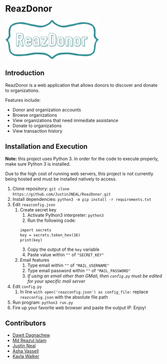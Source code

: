 # ReazDonor

![Website Logo](reazdonor/static/images/logo.png)

## Introduction
ReazDonor is a web application that allows donors to discover and donate to organizations.

Features include:
* Donor and organization accounts
* Browse organizations
* View organizations that need immediate assistance
* Donate to organizations
* View transaction history

## Installation and Execution
**Note:** this project uses Python 3. In order for the code to execute properly, make sure Python 3 is installed.

Due to the high cost of running web servers, this project is not currently being hosted and must be installed natively to access.

1. Clone repository: `git clone https://github.com/JustinJNEAL/ReazDonor.git`
2. Install dependencies: `python3 -m pip install -r requirements.txt`
3. Edit `reazconfig.json`
	1. Create secret key
		1. Activate Python3 interpreter: `python3`
		2. Run the following code:
		```python3
		import secrets
		key = secrets.token_hex(16)
		print(key)
		```
		3. Copy the output of the `key` variable
		4. Paste value within `""` of `"SECRET_KEY"`
	2. Email features
		1. Type email within `""` of `"MAIL_USERNAME"`
		2. Type email password within `""` of `"MAIL_PASSWORD"`
		3. *If using an email other than GMail, then `config.py` must be edited for your specific mail server*
4. Edit `config.py`
	1. In line `with open('reazconfig.json') as config_file:` replace `reazconfig.json` with the absolute file path
5. Run program: `python3 run.py`
6. Fire up your favorite web browser and paste the output IP. Enjoy!


## Contributors
* [Dawit Dagnachew]()
* [Md Reazul Islam](http://github.com/mdreaz)
* [Justin Neal](http://github.com/JustinJNEAL)
* [Asha Vassell]()
* [Kayla Walker]()